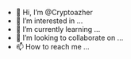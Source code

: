 - 👋 Hi, I’m @Cryptoazher
- 👀 I’m interested in ...
- 🌱 I’m currently learning ...
- 💞️ I’m looking to collaborate on ...
- 📫 How to reach me ...

<!---
Cryptoazher/Cryptoazher is a ✨ special ✨ repository because its `README.md` (this file) appears on your GitHub profile.
You can click the Preview link to take a look at your changes.
--->
